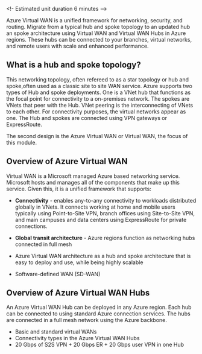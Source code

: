 <!- Estimated unit duration 6 minutes --> 

Azure Virtual WAN is a unified framework for networking, security, and routing. Migrate from a typical hub and spoke topology to an updated hub an spoke architecture using Virtual WAN and Virtual WAN Hubs in Azure regions. These hubs can be connected to your branches, virtual networks, and remote users with scale and enhanced performance.

## What is a hub and spoke topology?

This networking topology, often refereed to as a star topology or hub and spoke,often used as a classic site to site WAN service. Azure supports two types of Hub and spoke deployments. One is a VNet hub that functions as the focal point for connectivity to a on-premises network. The spokes are VNets that peer with the Hub. VNet peering is the interconnecting of VNets to each other. For connectivity purposes, the virtual networks appear as one. The Hub and spokes are connected using VPN gateways or ExpressRoute. 

The second design is the Azure Virtual WAN or Virtual WAN, the focus of this module.

## Overview of Azure Virtual WAN

Virtual WAN is a Microsoft managed Azure based networking service. Microsoft hosts and manages all of the components that make up this service. Given this, it is a unified framework that supports:

- **Connectivity** - enables any-to-any connectivity to workloads distributed globally in VNets. It connects working at home and mobile users typically using Point-to-Site VPN, branch offices using Site-to-Site VPN, and main campuses and data centers using ExpressRoute for private connections.
- **Global transit architecture** - Azure regions function as networking hubs connected in full mesh

- Azure Virtual WAN architecture as a hub and spoke architecture that is easy to deploy and use, while being highly scalable
- Software-defined WAN (SD-WAN)



## Overview of Azure Virtual WAN Hubs

An Azure Virtual WAN Hub can be deployed in any Azure region. Each hub can be connected to using standard Azure connection services. The hubs are connected in a full mesh network using the Azure backbone.
- Basic and standard virtual WANs
- Connectivity types in the Azure Virtual WAN Hubs
- 20 Gbps of S2S VPN + 20 Gbps ER + 20 Gbps user VPN in one Hub
